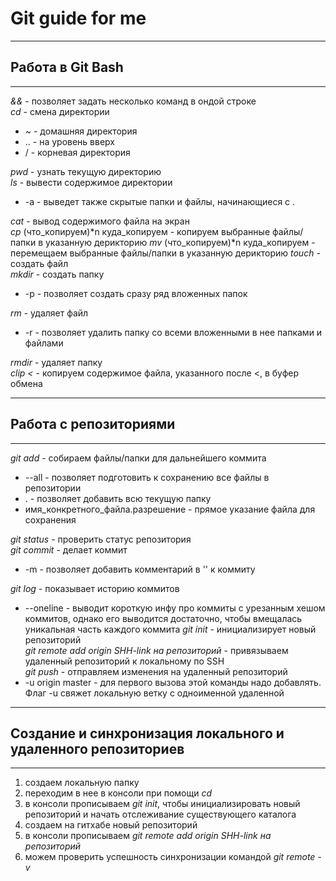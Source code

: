# Git guide for me
---
## Работа в Git Bash
---
_&&_ - позволяет задать несколько команд в ондой строке  
_cd_ - смена директории  
* ~ - домашняя директория
* .. - на уровень вверх
* / - корневая директория  

_pwd_ - узнать текущую директорию  
_ls_ - вывести содержимое директории
* -а - выведет также скрытые папки и файлы, начинающиеся с . 

_cat_ - вывод содержимого файла на экран  
_cp_ (что_копируем)*n куда_копируем  - копируем выбранные файлы/папки в указанную дерикторию
_mv_ (что_копируем)*n куда_копируем  - перемещаем выбранные файлы/папки в указанную дерикторию
_touch_ - создать файл  
_mkdir_ - создать папку
* -p - позволяет создать сразу ряд вложенных папок  

_rm_ - удаляет файл
* -r - позволяет удалить папку со всеми вложенными в нее папками и файлами

_rmdir_ - удаляет папку  
_clip <_ - копируем содержимое файла, указанного после <, в буфер обмена

---
## Работа с репозиториями
---
_git add_ - собираем файлы/папки для дальнейшего коммита
* --all - позволяет подготовить к сохранению все файлы в репозитории
* . - позволяет добавить всю текущую папку
* имя_конкретного_файла.разрешение - прямое указание файла для сохранения

_git status_ - проверить статус репозитория  
_git commit_ - делает коммит
* -m - позволяет добавить комментарий в '' к коммиту

_git log_ - показывает историю коммитов  
* --oneline - выводит короткую инфу про коммиты с урезанным хешом коммитов, однако его выводится достаточно, чтобы вмещалась уникальная часть каждого коммита
_git init_ - инициализирует новый репозиторий  
_git remote add origin SHH-link на репозиторий_ - привязываем удаленный репозиторий к локальному по SSH  
_git push_ - отправляем изменения на удаленный репозиторий
* -u origin master - для первого вызова этой команды надо добавлять. Флаг -u свяжет локальную ветку с одноименной удаленной
---
## Создание и синхронизация локального и удаленного репозиториев
---
1. создаем локальную папку
2. переходим в нее в консоли при помощи _cd_
3. в консоли прописываем _git init_, чтобы инициализировать новый репозиторий и начать отслеживание существующего каталога
4. создаем на гитхабе новый репозиторий
5. в консоли прописываем _git remote add origin SHH-link на репозиторий_ 
6. можем проверить успешность синхронизации командой _git remote -v_
